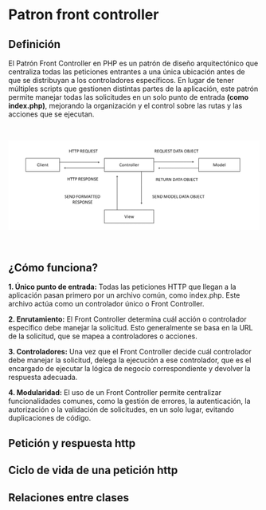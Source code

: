 # Patron front controller
## Definición
El Patrón Front Controller en PHP es un patrón de diseño arquitectónico que centraliza todas las peticiones entrantes a una única ubicación antes de que se distribuyan a los controladores específicos. En lugar de tener múltiples scripts que gestionen distintas partes de la aplicación, este patrón permite manejar todas las solicitudes en un solo punto de entrada **(como index.php)**, mejorando la organización y el control sobre las rutas y las acciones que se ejecutan.

<br>
<p align="center">
<img src="https://github.com/juliowidmannlavadenz/curso_php_avanzado/blob/main/assets/fornt_controller.png?raw=true" alt="Imagen width="600" style />
</p>
<br>

## ¿Cómo funciona?

**1. Único punto de entrada:** Todas las peticiones HTTP que llegan a la aplicación pasan primero por un archivo común, como index.php. Este archivo actúa como un controlador único o Front Controller.

**2. Enrutamiento:** El Front Controller determina cuál acción o controlador específico debe manejar la solicitud. Esto generalmente se basa en la URL de la solicitud, que se mapea a controladores o acciones.

**3. Controladores:** Una vez que el Front Controller decide cuál controlador debe manejar la solicitud, delega la ejecución a ese controlador, que es el encargado de ejecutar la lógica de negocio correspondiente y devolver la respuesta adecuada.

**4. Modularidad:** El uso de un Front Controller permite centralizar funcionalidades comunes, como la gestión de errores, la autenticación, la autorización o la validación de solicitudes, en un solo lugar, evitando duplicaciones de código.


## Petición y respuesta http
## Ciclo de vida de una petición http
## Relaciones entre clases




